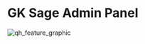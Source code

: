 # GK Sage Admin Panel

![qh_feature_graphic](https://i.ibb.co/ZjkpjsX/Screenshot-2025-03-26-at-11-28-56-PM.png)


